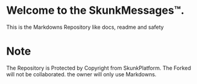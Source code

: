 # Welcome to the SkunkMessages™. 

This is the Markdowns Repository like docs, readme and safety

# Note

The Repository is Protected by Copyright from SkunkPlatform. The Forked will not be collaborated.
the owner will only use Markdowns. 
